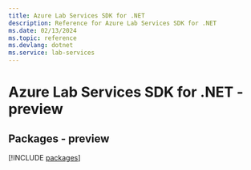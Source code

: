 ```yaml
---
title: Azure Lab Services SDK for .NET
description: Reference for Azure Lab Services SDK for .NET
ms.date: 02/13/2024
ms.topic: reference
ms.devlang: dotnet
ms.service: lab-services
---
```

# Azure Lab Services SDK for .NET - preview
## Packages - preview
[!INCLUDE [packages](lab-services-index.md)]